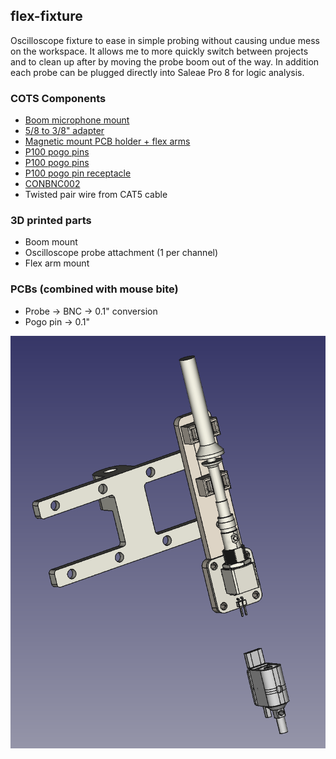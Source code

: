 ## flex-fixture
Oscilloscope fixture to ease in simple probing without causing undue mess on the workspace. It allows me to more quickly switch between projects and to clean up after by moving the probe boom out of the way. In addition each probe can be plugged directly into Saleae Pro 8 for logic analysis.

### COTS Components
* [Boom microphone mount](https://www.amazon.com/gp/product/B07V2FJL54/ref=ppx_yo_dt_b_asin_title_o07_s00?ie=UTF8&psc=1)
* [5/8 to 3/8" adapter](https://www.amazon.com/Donuts-Adapter-Female-Knurled-Microphone/dp/B08VGTCZWN)
* [Magnetic mount PCB holder + flex arms](https://www.aliexpress.us/item/2251832832414460.html)
* [P100 pogo pins](https://www.amazon.com/gp/product/B017N4Y79U)
* [P100 pogo pins](https://www.amazon.com/gp/product/B018HMJKRG)
* [P100 pogo pin receptacle](https://www.amazon.com/Spring-Probe-Sleeve-Accessory-R125%E2%80%914s/dp/B0B6PNLFZ7)
* [CONBNC002](https://www.mouser.com/ProductDetail/Linx-Technologies/CONBNC002)
* Twisted pair wire from CAT5 cable

### 3D printed parts
* Boom mount
* Oscilloscope probe attachment (1 per channel)
* Flex arm mount

### PCBs (combined with mouse bite)
* Probe -> BNC -> 0.1" conversion
* Pogo pin -> 0.1"

![image](./images/screenshot.png)
